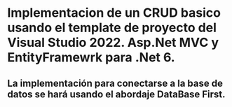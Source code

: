 # Implementacion de un CRUD basico usando el template de proyecto del Visual Studio 2022. Asp.Net MVC y EntityFramewrk para .Net 6.
## La implementación para conectarse a la base de datos se hará usando el abordaje DataBase First.
